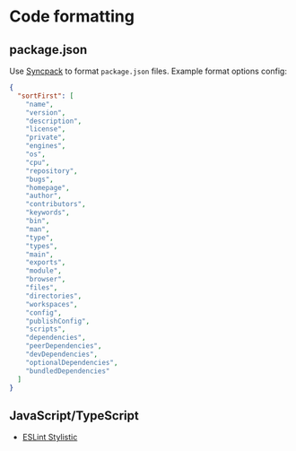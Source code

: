 # Code formatting

## package.json

Use [Syncpack](Package%20management.md#Syncpack) to format `package.json` files. Example format options config:

```json title:.syncpackrc
{
  "sortFirst": [
    "name",
    "version",
    "description",
    "license",
    "private",
    "engines",
    "os",
    "cpu",
    "repository",
    "bugs",
    "homepage",
    "author",
    "contributors",
    "keywords",
    "bin",
    "man",
    "type",
    "types",
    "main",
    "exports",
    "module",
    "browser",
    "files",
    "directories",
    "workspaces",
    "config",
    "publishConfig",
    "scripts",
    "dependencies",
    "peerDependencies",
    "devDependencies",
    "optionalDependencies",
    "bundledDependencies"
  ]
}
```


## JavaScript/TypeScript

- [ESLint Stylistic](https://eslint.style/)
